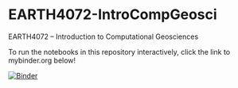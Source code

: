 # EARTH4072-IntroCompGeosci
EARTH4072 – Introduction to Computational Geosciences

To run the notebooks in this repository interactively, click the link to mybinder.org below!

[![Binder](https://mybinder.org/badge_logo.svg)](https://mybinder.org/v2/gh/kellertobs/EARTH4072-IntroCompGeosci/main)
